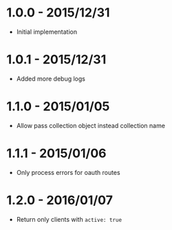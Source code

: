 # 1.0.0 - 2015/12/31
* Initial implementation

# 1.0.1 - 2015/12/31
* Added more debug logs

# 1.1.0 - 2015/01/05
* Allow pass collection object instead collection name

# 1.1.1 - 2015/01/06
* Only process errors for oauth routes

# 1.2.0 - 2016/01/07
* Return only clients with `active: true`
